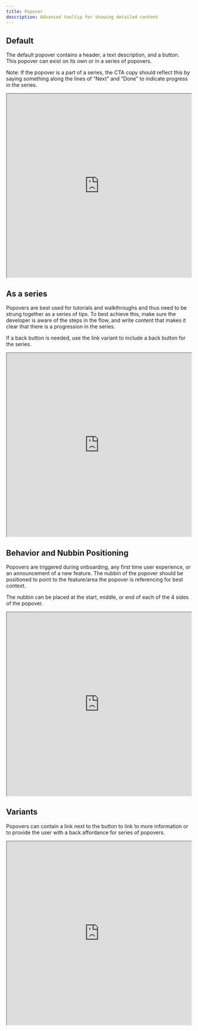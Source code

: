 ```yaml
---
title: Popover
description: Advanced tooltip for showing detailed content
---
```

## Default

The default popover contains a header, a text description, and a button. This popover can exist on its own or in a series of popovers.

Note: If the popover is a part of a series, the CTA copy should reflect this by saying something along the lines of  “Next” and “Done” to indicate progress in the series.

<iframe
  height="500"
  width="100%"
  src="https://www.figma.com/embed?embed_host=astra&url=https://www.figma.com/file/IIpX6OEvp1hInZADepr51Q/Thumbprint-Documentation?node-id=1%3A79"
  allowfullscreen
></iframe>

## As a series

Popovers are best used for tutorials and walkthroughs and thus need to be strung together as a series of tips. To best achieve this, make sure the developer is aware of the steps in the flow, and write content that makes it clear that there is a progression in the series.

If a back button is needed, use the link variant to include a back button for the series.

<iframe
  height="500"
  width="100%"
  src="https://www.figma.com/embed?embed_host=astra&url=https://www.figma.com/file/IIpX6OEvp1hInZADepr51Q/Thumbprint-Documentation?node-id=1%3A120"
  allowfullscreen
></iframe>

## Behavior and Nubbin Positioning

Popovers are triggered during onboarding, any first time user experience, or an announcement of a new feature. The nubbin of the popover should be positioned to point to the feature/area the popover is referencing for best context.

The nubbin can be placed at the start, middle, or end of each of the 4 sides of the popover.

<iframe
  height="500"
  width="100%"
  src="https://www.figma.com/embed?embed_host=astra&url=https://www.figma.com/file/IIpX6OEvp1hInZADepr51Q/Thumbprint-Documentation?node-id=1%3A451"
  allowfullscreen
></iframe>

## Variants 

Popovers can contain a link next to the button to link to more information or to provide the user with a back affordance for series of popovers.

<iframe
  height="500"
  width="100%"
  src="https://www.figma.com/embed?embed_host=astra&url=https://www.figma.com/file/IIpX6OEvp1hInZADepr51Q/Thumbprint-Documentation?node-id=1%3A479"
  allowfullscreen
></iframe>
